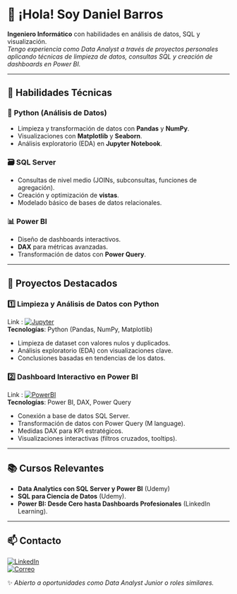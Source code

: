 # 👋 ¡Hola! Soy Daniel Barros
**Ingeniero Informático** con habilidades en análisis de datos, SQL y visualización.  
*Tengo experiencia como Data Analyst a través de proyectos personales aplicando técnicas de limpieza de datos, consultas SQL y creación de dashboards en Power BI.*

---

## 🔧 Habilidades Técnicas  

### 🐍 **Python (Análisis de Datos)**  
- Limpieza y transformación de datos con **Pandas** y **NumPy**.  
- Visualizaciones con **Matplotlib** y **Seaborn**.  
- Análisis exploratorio (EDA) en **Jupyter Notebook**.  

### 🗃 **SQL Server**  
- Consultas de nivel medio (JOINs, subconsultas, funciones de agregación).  
- Creación y optimización de **vistas**.  
- Modelado básico de bases de datos relacionales.  

### 📊 **Power BI**  
- Diseño de dashboards interactivos.  
- **DAX** para métricas avanzadas.  
- Transformación de datos con **Power Query**.  

---

## 🚀 Proyectos Destacados  

### 1️⃣ **Limpieza y Análisis de Datos con Python**  
Link : [![Jupyter](https://img.shields.io/badge/Jupyter-F37626?style=for-the-badge&logo=Jupyter&logoColor=white)](https://github.com/Dynamico-Analytics/Video-Game-Sales/blob/main/Games-Cleaning.ipynb)  
**Tecnologías**: Python (Pandas, NumPy, Matplotlib)  
- Limpieza de dataset con valores nulos y duplicados.  
- Análisis exploratorio (EDA) con visualizaciones clave.  
- Conclusiones basadas en tendencias de los datos.  


### 2️⃣ **Dashboard Interactivo en Power BI**  
Link : [![PowerBI](https://img.shields.io/badge/Power_BI-F2C811?style=for-the-badge&logo=Power-BI&logoColor=black)](https://github.com/Dynamico-Analytics/PowerBI_AdventureWorks)  
**Tecnologías**: Power BI, DAX, Power Query  
- Conexión a base de datos SQL Server.  
- Transformación de datos con Power Query (M language).  
- Medidas DAX para KPI estratégicos.  
- Visualizaciones interactivas (filtros cruzados, tooltips).  


---

## 📚 Cursos Relevantes  
- **Data Analytics con SQL Server y Power BI** (Udemy)
- **SQL para Ciencia de Datos** (Udemy).  
- **Power BI: Desde Cero hasta Dashboards Profesionales** (LinkedIn Learning).  

---

## 📫 Contacto  
[![LinkedIn](https://img.shields.io/badge/LinkedIn-0077B5?style=for-the-badge&logo=linkedin&logoColor=white)](https://www.linkedin.com/in/danielbarrosgonzalez/)  
[![Correo](https://img.shields.io/badge/Gmail-D14836?style=for-the-badge&logo=gmail&logoColor=white)](mailto:dbarrosg@outlook.com)  

✨ *Abierto a oportunidades como Data Analyst Junior o roles similares.*  
